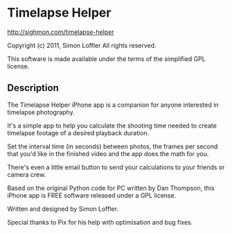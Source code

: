 Timelapse Helper
====================

<http://sighmon.com/timelapse-helper>

Copyright (c) 2011, Simon Loffler
All rights reserved.

This software is made available under the terms of the simplified
GPL license.


Description
-----------

The Timelapse Helper iPhone app is a companion for anyone interested in timelapse photography.

It's a simple app to help you calculate the shooting time needed to create timelapse footage of a desired playback duration.

Set the interval time (in seconds) between photos, the frames per second that you'd like in the finished video and the app does the math for you.

There's even a little email button to send your calculations to your friends or camera crew.

Based on the original Python code for PC written by Dan Thompson, this iPhone app is FREE software released under a GPL license.

Written and designed by Simon Loffler.

Special thanks to Pix for his help with optimisation and bug fixes.
